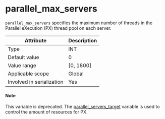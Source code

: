 parallel_max_servers
=========================================

`parallel_max_servers` specifies the maximum number of threads in the Parallel eXecution (PX) thread pool on each server.


| **Attribute** | **Description** |
|---------|-------------|
| Type | INT |
| Default value | 0 |
| Value range | \[0, 1800\] |
| Applicable scope | Global |
| Involved in serialization | Yes |

<main id="notice" type='explain'>
  <h4>Note</h4>
  <p>This variable is deprecated. The <a href="10700.parallel_servers_target-global.md">parallel_servers_target</a> variable is used to control the amount of resources for PX. </p>
</main>


